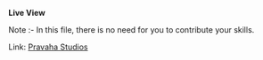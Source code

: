 **Live View**

Note :- In this file, there is no need for you to contribute your skills.

Link: [Pravaha Studios](https://pranjalhtpydev.github.io/pravaha-studios/)
